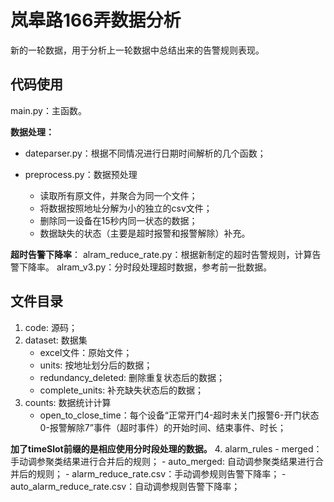 # 岚皋路166弄数据分析

新的一轮数据，用于分析上一轮数据中总结出来的告警规则表现。

## 代码使用

main.py：主函数。

**数据处理：**
- dateparser.py：根据不同情况进行日期时间解析的几个函数；

- preprocess.py：数据预处理
	- 读取所有原文件，并聚合为同一个文件；
	- 将数据按照地址分解为小的独立的csv文件；
	- 删除同一设备在15秒内同一状态的数据；
	- 数据缺失的状态（主要是超时报警和报警解除）补充。

**超时告警下降率**：
alram_reduce_rate.py：根据新制定的超时告警规则，计算告警下降率。
alram_v3.py：分时段处理超时数据，参考前一批数据。


## 文件目录
1. code: 源码；
2. dataset: 数据集
	- excel文件：原始文件；
	- units: 按地址划分后的数据；
	- redundancy_deleted: 删除重复状态后的数据；
	- complete_units: 补充缺失状态后的数据；
3. counts: 数据统计计算
	- open_to_close_time：每个设备“正常开门4-超时未关门报警6-开门状态0-报警解除7”事件（超时事件）的开始时间、结束事件、时长；

**加了timeSlot前缀的是相应使用分时段处理的数据。**
4. alarm_rules
	- merged：手动调参聚类结果进行合并后的规则；
	- auto_merged: 自动调参聚类结果进行合并后的规则；
	- alarm_reduce_rate.csv：手动调参规则告警下降率；
	- auto_alarm_reduce_rate.csv：自动调参规则告警下降率；